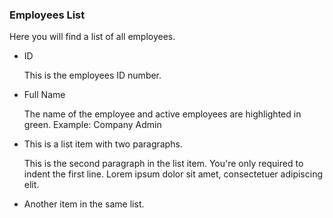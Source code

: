 ### Employees List

Here you will find a list of all employees.

* ID

    This is the employees ID number.

* Full Name

    The name of the employee and active employees are highlighted in green.
    Example: <span class="label label-success">Company Admin</span>

 * This is a list item with two paragraphs.

     This is the second paragraph in the list item. You're
 only required to indent the first line. Lorem ipsum dolor
 sit amet, consectetuer adipiscing elit.

 *   Another item in the same list.